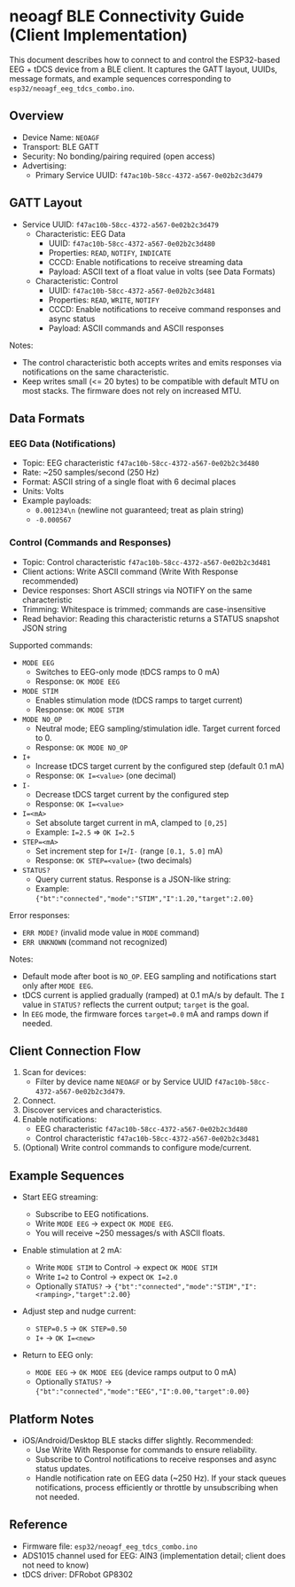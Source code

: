 # neoagf BLE Connectivity Guide (Client Implementation)

This document describes how to connect to and control the ESP32-based EEG + tDCS device from a BLE client. It captures the GATT layout, UUIDs, message formats, and example sequences corresponding to `esp32/neoagf_eeg_tdcs_combo.ino`.

## Overview

- Device Name: `NEOAGF`
- Transport: BLE GATT
- Security: No bonding/pairing required (open access)
- Advertising:
  - Primary Service UUID: `f47ac10b-58cc-4372-a567-0e02b2c3d479`

## GATT Layout

- Service UUID: `f47ac10b-58cc-4372-a567-0e02b2c3d479`
  - Characteristic: EEG Data
    - UUID: `f47ac10b-58cc-4372-a567-0e02b2c3d480`
    - Properties: `READ`, `NOTIFY`, `INDICATE`
    - CCCD: Enable notifications to receive streaming data
    - Payload: ASCII text of a float value in volts (see Data Formats)
  - Characteristic: Control
    - UUID: `f47ac10b-58cc-4372-a567-0e02b2c3d481`
    - Properties: `READ`, `WRITE`, `NOTIFY`
    - CCCD: Enable notifications to receive command responses and async status
    - Payload: ASCII commands and ASCII responses

Notes:
- The control characteristic both accepts writes and emits responses via notifications on the same characteristic.
- Keep writes small (<= 20 bytes) to be compatible with default MTU on most stacks. The firmware does not rely on increased MTU.

## Data Formats

### EEG Data (Notifications)
- Topic: EEG characteristic `f47ac10b-58cc-4372-a567-0e02b2c3d480`
- Rate: ~250 samples/second (250 Hz)
- Format: ASCII string of a single float with 6 decimal places
- Units: Volts
- Example payloads:
  - `0.001234\n` (newline not guaranteed; treat as plain string)
  - `-0.000567`

### Control (Commands and Responses)
- Topic: Control characteristic `f47ac10b-58cc-4372-a567-0e02b2c3d481`
- Client actions: Write ASCII command (Write With Response recommended)
- Device responses: Short ASCII strings via NOTIFY on the same characteristic
- Trimming: Whitespace is trimmed; commands are case-insensitive
- Read behavior: Reading this characteristic returns a STATUS snapshot JSON string

Supported commands:
- `MODE EEG`
  - Switches to EEG-only mode (tDCS ramps to 0 mA)
  - Response: `OK MODE EEG`
- `MODE STIM`
  - Enables stimulation mode (tDCS ramps to target current)
  - Response: `OK MODE STIM`
- `MODE NO_OP`
  - Neutral mode; EEG sampling/stimulation idle. Target current forced to 0.
  - Response: `OK MODE NO_OP`
- `I+`
  - Increase tDCS target current by the configured step (default 0.1 mA)
  - Response: `OK I=<value>` (one decimal)
- `I-`
  - Decrease tDCS target current by the configured step
  - Response: `OK I=<value>`
- `I=<mA>`
  - Set absolute target current in mA, clamped to `[0,25]`
  - Example: `I=2.5` => `OK I=2.5`
- `STEP=<mA>`
  - Set increment step for `I+`/`I-` (range `[0.1, 5.0]` mA)
  - Response: `OK STEP=<value>` (two decimals)
- `STATUS?`
  - Query current status. Response is a JSON-like string:
  - Example: `{"bt":"connected","mode":"STIM","I":1.20,"target":2.00}`

Error responses:
- `ERR MODE?` (invalid mode value in `MODE` command)
- `ERR UNKNOWN` (command not recognized)

Notes:
- Default mode after boot is `NO_OP`. EEG sampling and notifications start only after `MODE EEG`.
- tDCS current is applied gradually (ramped) at 0.1 mA/s by default. The `I` value in `STATUS?` reflects the current output; `target` is the goal.
- In `EEG` mode, the firmware forces `target=0.0` mA and ramps down if needed.

## Client Connection Flow

1. Scan for devices:
   - Filter by device name `NEOAGF` or by Service UUID `f47ac10b-58cc-4372-a567-0e02b2c3d479`.
2. Connect.
3. Discover services and characteristics.
4. Enable notifications:
   - EEG characteristic `f47ac10b-58cc-4372-a567-0e02b2c3d480`
   - Control characteristic `f47ac10b-58cc-4372-a567-0e02b2c3d481`
5. (Optional) Write control commands to configure mode/current.

## Example Sequences

- Start EEG streaming:
  - Subscribe to EEG notifications.
  - Write `MODE EEG` → expect `OK MODE EEG`.
  - You will receive ~250 messages/s with ASCII floats.

- Enable stimulation at 2 mA:
  - Write `MODE STIM` to Control → expect `OK MODE STIM`
  - Write `I=2` to Control → expect `OK I=2.0`
  - Optionally `STATUS?` → `{"bt":"connected","mode":"STIM","I":<ramping>,"target":2.00}`

- Adjust step and nudge current:
  - `STEP=0.5` → `OK STEP=0.50`
  - `I+` → `OK I=<new>`

- Return to EEG only:
  - `MODE EEG` → `OK MODE EEG` (device ramps output to 0 mA)
  - Optionally `STATUS?` → `{"bt":"connected","mode":"EEG","I":0.00,"target":0.00}`

## Platform Notes

- iOS/Android/Desktop BLE stacks differ slightly. Recommended:
  - Use Write With Response for commands to ensure reliability.
  - Subscribe to Control notifications to receive responses and async status updates.
  - Handle notification rate on EEG data (~250 Hz). If your stack queues notifications, process efficiently or throttle by unsubscribing when not needed.

## Reference

- Firmware file: `esp32/neoagf_eeg_tdcs_combo.ino`
- ADS1015 channel used for EEG: AIN3 (implementation detail; client does not need to know)
- tDCS driver: DFRobot GP8302
